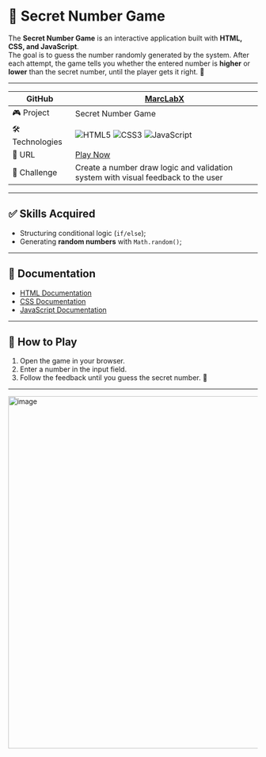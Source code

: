 # 🔢 Secret Number Game

The **Secret Number Game** is an interactive application built with **HTML, CSS, and JavaScript**.  
The goal is to guess the number randomly generated by the system. After each attempt, the game tells you whether the entered number is **higher** or **lower** than the secret number, until the player gets it right. 🎯

---

| GitHub   | [MarcLabX](https://github.com/MarcLabX/) |
|----------|-------------------------------------------|
| 🎮 Project | Secret Number Game |
| 🛠️ Technologies | ![HTML5](https://img.shields.io/badge/HTML5-E34F26?style=for-the-badge&logo=html5&logoColor=white) ![CSS3](https://img.shields.io/badge/CSS3-1572B6?style=for-the-badge&logo=css3&logoColor=white) ![JavaScript](https://img.shields.io/badge/JavaScript-F7DF1E?style=for-the-badge&logo=javascript&logoColor=black) |
| 🔗 URL   | [Play Now](https://seu-link-do-projeto.vercel.app) |
| 📌 Challenge | Create a number draw logic and validation system with visual feedback to the user |

---

## ✅ Skills Acquired

- Structuring conditional logic (`if/else`);  
- Generating **random numbers** with `Math.random()`;  

---

## 📖 Documentation

- [HTML Documentation](https://developer.mozilla.org/en-US/docs/Web/HTML)  
- [CSS Documentation](https://developer.mozilla.org/en-US/docs/Web/CSS)  
- [JavaScript Documentation](https://developer.mozilla.org/en-US/docs/Web/JavaScript)  

---

## 🚀 How to Play

1. Open the game in your browser.  
2. Enter a number in the input field.  
3. Follow the feedback until you guess the secret number. 🎉  

---

<img width="1361" height="712" alt="image" src="https://github.com/user-attachments/assets/663a136e-260a-4a5a-a8e2-2b5f2582464f" />

